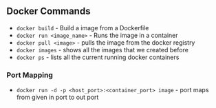 ## Docker Commands

* ```docker build``` - Build a image from a Dockerfile
* ```docker run <image_name>``` - Runs the image in a container
* ```docker pull <image>``` - pulls the image from the docker registry
* ```docker images``` - shows all the images that we created before
* ```docker ps``` - lists all the current running docker containers

### Port Mapping
* ```docker run -d -p <host_port>:<container_port> image``` - port maps from given in port to out port
